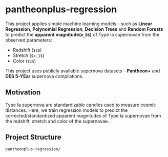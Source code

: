 # pantheonplus-regression

This project applies simple machine learning models - such as **Linear Regression**, **Polynomial Regression**, **Decision Trees** and **Random Forests** to predict the **apparent magnitude(`m_B$`)** of Type Ia supernovae from the observed parameters:

- Redshift (`$z$`)
- Stretch (`$x_1$`)
- Color (`$c$`)

This project uses publicly available supernova datasets - **Pantheon+** and **DES 5-YEar** supernova compilations.

## Motivation

Type Ia supernova are standardizable candles used to measure cosmic distances. Here, we train regression models to predict the corrected/standardized apparent magnitudes of Type Ia supernovae from the redshift, stretch and color of the supernovae.

## Project Structure

```text
pantheonplus-regression/

```
